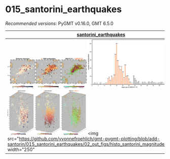 # 015_santorini_earthquakes

_Recommended versions_: PyGMT v0.16.0, GMT 6.5.0

| **[santorini_earthquakes](https://github.com/yvonnefroehlich/GMT_PyGMT_plotting/tree/main/‎015_santorini_eqs_2025/santorini_earthquakes.py)** |
| --- |
| <img src="https://github.com/yvonnefroehlich/gmt-pygmt-plotting/blob/add-santorin/015_santorini_earthquakes/02_out_figs/2d_santorini_earthquakes_2025-03-15.png" width="250"> <img src="https://github.com/yvonnefroehlich/gmt-pygmt-plotting/blob/add-santorin/015_santorini_earthquakes/02_out_figs/histo_santorini_earthquakes_per_day.png" width="250"> |
| <img src="https://github.com/yvonnefroehlich/gmt-pygmt-plotting/blob/add-santorin/015_santorini_earthquakes/02_out_figs/3d_santorini_earthquakes_2025-03-15.png" width="250"> <img src="https://github.com/yvonnefroehlich/gmt-pygmt-plotting/blob/add-santorin/015_santorini_earthquakes/02_out_figs/histo_santorini_magnitude_per_day.png" width="250" |
